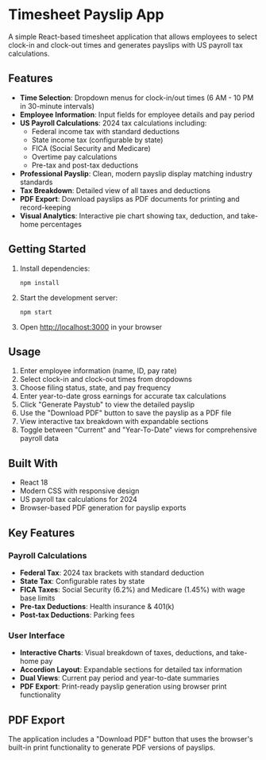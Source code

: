 # Timesheet Payslip App

A simple React-based timesheet application that allows employees to select clock-in and clock-out times and generates payslips with US payroll tax calculations.

## Features

- **Time Selection**: Dropdown menus for clock-in/out times (6 AM - 10 PM in 30-minute intervals)
- **Employee Information**: Input fields for employee details and pay period
- **US Payroll Calculations**: 2024 tax calculations including:
  - Federal income tax with standard deductions
  - State income tax (configurable by state)
  - FICA (Social Security and Medicare)
  - Overtime pay calculations
  - Pre-tax and post-tax deductions
- **Professional Payslip**: Clean, modern payslip display matching industry standards
- **Tax Breakdown**: Detailed view of all taxes and deductions
- **PDF Export**: Download payslips as PDF documents for printing and record-keeping
- **Visual Analytics**: Interactive pie chart showing tax, deduction, and take-home percentages

## Getting Started

1. Install dependencies:
   ```
   npm install
   ```

2. Start the development server:
   ```
   npm start
   ```

3. Open [http://localhost:3000](http://localhost:3000) in your browser

## Usage

1. Enter employee information (name, ID, pay rate)
2. Select clock-in and clock-out times from dropdowns
3. Choose filing status, state, and pay frequency
4. Enter year-to-date gross earnings for accurate tax calculations
5. Click "Generate Paystub" to view the detailed payslip
6. Use the "Download PDF" button to save the payslip as a PDF file
7. View interactive tax breakdown with expandable sections
8. Toggle between "Current" and "Year-To-Date" views for comprehensive payroll data

## Built With

- React 18
- Modern CSS with responsive design
- US payroll tax calculations for 2024
- Browser-based PDF generation for payslip exports

## Key Features

### Payroll Calculations
- **Federal Tax**: 2024 tax brackets with standard deduction
- **State Tax**: Configurable rates by state
- **FICA Taxes**: Social Security (6.2%) and Medicare (1.45%) with wage base limits
- **Pre-tax Deductions**: Health insurance & 401(k)
- **Post-tax Deductions**: Parking fees

### User Interface
- **Interactive Charts**: Visual breakdown of taxes, deductions, and take-home pay
- **Accordion Layout**: Expandable sections for detailed tax information
- **Dual Views**: Current pay period and year-to-date summaries
- **PDF Export**: Print-ready payslip generation using browser print functionality

## PDF Export

The application includes a "Download PDF" button that uses the browser's built-in print functionality to generate PDF versions of payslips.
